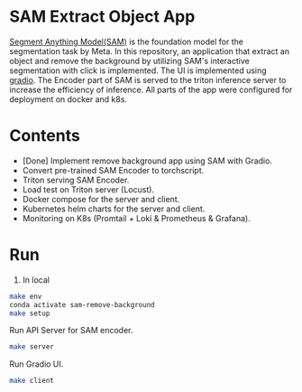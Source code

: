 # SAM Extract Object App
[Segment Anything Model(SAM)](https://github.com/facebookresearch/segment-anything) is the foundation model for the segmentation task by Meta.
In this repository, an application that extract an object and remove the background by utilizing SAM's interactive segmentation with click is implemented. The UI is implemented using [gradio](https://gradio.app/).
The Encoder part of SAM is served to the triton inference server to increase the efficiency of inference.
All parts of the app were configured for deployment on docker and k8s.

# Contents
- [Done] Implement remove background app using SAM with Gradio.
- Convert pre-trained SAM Encoder to torchscript.
- Triton serving SAM Encoder.
- Load test on Triton server (Locust).
- Docker compose for the server and client.
- Kubernetes helm charts for the server and client.
- Monitoring on K8s (Promtail + Loki & Prometheus & Grafana).

# Run
1. In local
```bash
make env
conda activate sam-remove-background
make setup
```

Run API Server for SAM encoder.
```bash
make server
```

Run Gradio UI.
```bash
make client
```
